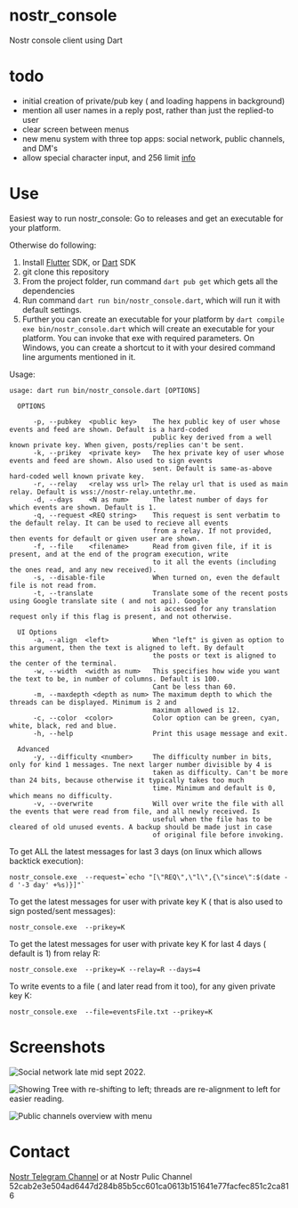 # nostr_console
Nostr console client using Dart


# todo

* initial creation of private/pub key ( and loading happens in background)
* mention all user names in a reply post, rather than just the replied-to user
* clear screen between menus
* new menu system with three top apps: social network, public channels, and DM's
* allow special character input, and 256 limit [info](https://www.reddit.com/r/dartlang/comments/xcdsyx/i_am_seeing_that_stdinreadlinesync_returns_only/)


# Use

Easiest way to run nostr_console: Go to releases and get an executable for your platform.

Otherwise do following:
1. Install [Flutter](https://docs.flutter.dev/get-started/install) SDK, or [Dart](https://dart.dev/get-dart) SDK
2. git clone this repository
3. From the project folder, run command ```dart pub get``` which gets all the dependencies
4. Run command ```dart run bin/nostr_console.dart```, which will run it with default settings. 
5. Further you can create an executable for your platform by  ```dart compile exe bin/nostr_console.dart``` which will create an executable for your platform. You can invoke that exe with required parameters. On Windows, you can create a shortcut to it with your desired command line arguments mentioned in it.

Usage: 

```
usage: dart run bin/nostr_console.dart [OPTIONS] 

  OPTIONS

      -p, --pubkey  <public key>    The hex public key of user whose events and feed are shown. Default is a hard-coded
                                    public key derived from a well known private key. When given, posts/replies can't be sent. 
      -k, --prikey  <private key>   The hex private key of user whose events and feed are shown. Also used to sign events 
                                    sent. Default is same-as-above hard-coded well known private key. 
      -r, --relay   <relay wss url> The relay url that is used as main relay. Default is wss://nostr-relay.untethr.me.
      -d, --days    <N as num>      The latest number of days for which events are shown. Default is 1.
      -q, --request <REQ string>    This request is sent verbatim to the default relay. It can be used to recieve all events
                                    from a relay. If not provided, then events for default or given user are shown.
      -f, --file    <filename>      Read from given file, if it is present, and at the end of the program execution, write
                                    to it all the events (including the ones read, and any new received).
      -s, --disable-file            When turned on, even the default file is not read from.
      -t, --translate               Translate some of the recent posts using Google translate site ( and not api). Google 
                                    is accessed for any translation request only if this flag is present, and not otherwise.

  UI Options                                
      -a, --align  <left>           When "left" is given as option to this argument, then the text is aligned to left. By default
                                    the posts or text is aligned to the center of the terminal. 
      -w, --width  <width as num>   This specifies how wide you want the text to be, in number of columns. Default is 100. 
                                    Cant be less than 60.
      -m, --maxdepth <depth as num> The maximum depth to which the threads can be displayed. Minimum is 2 and
                                    maximum allowed is 12. 
      -c, --color  <color>          Color option can be green, cyan, white, black, red and blue.
      -h, --help                    Print this usage message and exit.

  Advanced
      -y, --difficulty <number>     The difficulty number in bits, only for kind 1 messages. Tne next larger number divisible by 4 is 
                                    taken as difficulty. Can't be more than 24 bits, because otherwise it typically takes too much 
                                    time. Minimum and default is 0, which means no difficulty.
      -v, --overwrite               Will over write the file with all the events that were read from file, and all newly received. Is
                                    useful when the file has to be cleared of old unused events. A backup should be made just in case
                                    of original file before invoking.

```                                

To get ALL the latest messages for last 3 days (on linux which allows backtick execution): 

```
nostr_console.exe  --request=`echo "[\"REQ\",\"l\",{\"since\":$(date -d '-3 day' +%s)}]"`
```
 
To get the latest messages for user with private key K ( that is also used to sign posted/sent messages): 
 
```
nostr_console.exe  --prikey=K
```

To get the latest messages for user with private key K for last 4 days ( default is 1) from relay R: 
 
```
nostr_console.exe  --prikey=K --relay=R --days=4 
```

 To write events to a file ( and later read from it too), for any given private key K:

```
nostr_console.exe  --file=eventsFile.txt --prikey=K
```

 
 # Screenshots

![Social network](https://pbs.twimg.com/media/FcdrdCVX0AE77RC?format=png&name=4096x4096) late mid sept 2022.

![Showing Tree with re-shifting to left](https://pbs.twimg.com/media/FcdsoTeX0AApZ53?format=png&name=4096x4096); threads are re-alignment to left for easier reading.

![Public channels overview with menu](https://pbs.twimg.com/media/FcdsFm9XoAAk3m3?format=png&name=4096x4096)

# Contact

[Nostr Telegram Channel](https://t.me/nostr_protocol) or at Nostr Pulic Channel 52cab2e3e504ad6447d284b85b5cc601ca0613b151641e77facfec851c2ca816


